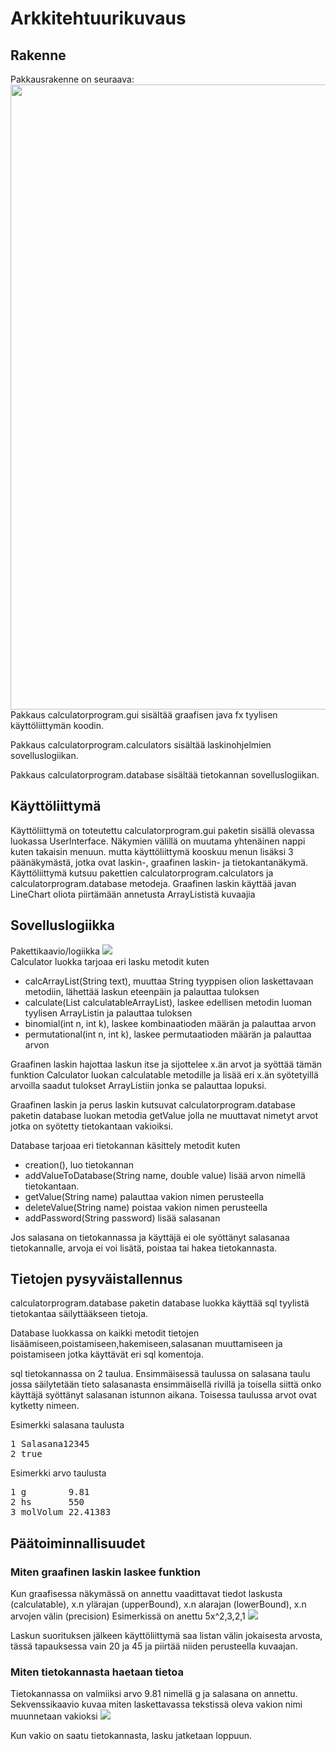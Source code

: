 
# Arkkitehtuurikuvaus
## Rakenne
Pakkausrakenne on seuraava:
<img src="https://user-images.githubusercontent.com/62024790/79998265-286de000-84c3-11ea-8ddc-70dda3ba12e6.png" width="1000"> <br>
Pakkaus calculatorprogram.gui sisältää graafisen java fx tyylisen käyttöliittymän koodin. 

Pakkaus calculatorprogram.calculators sisältää laskinohjelmien sovelluslogiikan.

Pakkaus calculatorprogram.database sisältää tietokannan sovelluslogiikan.

## Käyttöliittymä
Käyttöliittymä on toteutettu calculatorprogram.gui paketin sisällä olevassa luokassa UserInterface. Näkymien välillä on muutama yhtenäinen nappi kuten takaisin menuun. mutta käyttöliittymä kooskuu menun lisäksi 3 päänäkymästä, jotka ovat laskin-, graafinen laskin- ja tietokantanäkymä. Käyttöliittymä kutsuu pakettien calculatorprogram.calculators ja calculatorprogram.database metodeja. Graafinen laskin käyttää javan LineChart oliota piirtämään annetusta ArrayLististä kuvaajia 

## Sovelluslogiikka
Pakettikaavio/logiikka
<img src="https://user-images.githubusercontent.com/62024790/80004920-974f3700-84cb-11ea-8cea-7003031f9c2d.png"> <br>
Calculator luokka tarjoaa eri lasku metodit kuten 
- calcArrayList(String text),  muuttaa String tyyppisen olion laskettavaan metodiin, lähettää laskun eteenpäin ja palauttaa tuloksen
- calculate(List<String> calculatableArrayList), laskee edellisen metodin luoman tyylisen ArrayListin ja palauttaa tuloksen  
- binomial(int n, int k),  laskee kombinaatioden määrän ja palauttaa arvon
- permutational(int n, int k),  laskee permutaatioden määrän ja palauttaa arvon
  
Graafinen laskin hajottaa laskun itse ja sijottelee x.än arvot ja syöttää tämän funktion Calculator luokan calculatable metodille ja lisää eri x.än syötetyillä arvoilla saadut tulokset ArrayListiin jonka se palauttaa lopuksi. 

Graafinen laskin ja perus laskin kutsuvat calculatorprogram.database paketin database luokan metodia getValue jolla ne muuttavat nimetyt arvot jotka on syötetty tietokantaan vakioiksi.

Database tarjoaa eri tietokannan käsittely metodit kuten
- creation(), luo tietokannan
- addValueToDatabase(String name, double value) lisää arvon nimellä tietokantaan.
- getValue(String name) palauttaa vakion nimen perusteella
- deleteValue(String name) poistaa vakion nimen perusteella
- addPassword(String password) lisää salasanan

Jos salasana on tietokannassa ja käyttäjä ei ole syöttänyt salasanaa tietokannalle, arvoja ei voi lisätä, poistaa tai hakea tietokannasta.
## Tietojen pysyväistallennus
calculatorprogram.database paketin database luokka käyttää sql tyylistä tietokantaa säilyttääkseen tietoja.

Database luokkassa on kaikki metodit tietojen lisäämiseen,poistamiseen,hakemiseen,salasanan muuttamiseen ja poistamiseen jotka käyttävät eri sql komentoja.

sql tietokannassa on 2 taulua. Ensimmäisessä taulussa on salasana taulu jossa säilytetään tieto salasanasta ensimmäisellä rivillä ja toisella siittä onko käyttäjä syöttänyt salasanan istunnon aikana. Toisessa taulussa arvot ovat kytketty nimeen.

Esimerkki salasana taulusta
<pre>
1 Salasana12345   
2 true
</pre>
Esimerkki arvo taulusta
<pre>
1 g        9.81
2 hs       550
3 molVolum 22.41383
</pre>

## Päätoiminnallisuudet
### Miten graafinen laskin laskee funktion
Kun graafisessa näkymässä on annettu vaadittavat tiedot laskusta (calculatable), x.n ylärajan (upperBound), x.n alarajan (lowerBound), x.n arvojen välin (precision) Esimerkissä on anettu 5x^2,3,2,1
<img src="https://user-images.githubusercontent.com/62024790/80003742-1e9bab00-84ca-11ea-9eb2-f3ec748f95ae.png">

Laskun suorituksen jälkeen käyttöliittymä saa listan välin jokaisesta arvosta, tässä tapauksessa vain 20 ja 45 ja piirtää niiden perusteella kuvaajan.
### Miten tietokannasta haetaan tietoa
Tietokannassa on valmiiksi arvo 9.81 nimellä g ja salasana on annettu. Sekvenssikaavio kuvaa miten laskettavassa tekstissä oleva vakion nimi muunnetaan vakioksi
<img src="https://user-images.githubusercontent.com/62024790/79998131-f6f51480-84c2-11ea-8e9b-9732e7f8a9d0.png">

Kun vakio on saatu tietokannasta, lasku jatketaan loppuun.

